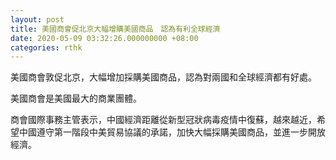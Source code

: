 ```yaml
---
layout: post
title: 美國商會促北京大幅增購美國商品　認為有利全球經濟
date: 2020-05-09 03:32:26.000000000 +08:00
categories: rthk
---
```


美國商會敦促北京，大幅增加採購美國商品，認為對兩國和全球經濟都有好處。

美國商會是美國最大的商業團體。

商會國際事務主管表示，中國經濟距離從新型冠狀病毒疫情中復蘇，越來越近，希望中國遵守第一階段中美貿易協議的承諾，加快大幅採購美國商品，並進一步開放經濟。
